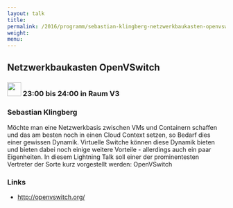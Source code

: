 ```yaml
---
layout: talk
title:
permalink: /2016/programm/sebastian-klingberg-netzwerkbaukasten-openvswitch/
weight:
menu:
---
```

## Netzwerkbaukasten OpenVSwitch

### <img height = "32" src="../../../images/lightning.svg"> 23:00 bis 24:00 in Raum V3

### Sebastian Klingberg

Möchte man eine Netzwerkbasis zwischen VMs und Containern schaffen und das am besten noch in einen Cloud Context setzen, so Bedarf dies einer gewissen Dynamik. Virtuelle Switche können diese Dynamik bieten und bieten dabei noch einige weitere Vorteile - allerdings auch ein paar Eigenheiten.  In diesem Lightning Talk soll einer der prominentesten Vertreter der Sorte kurz vorgestellt werden: OpenVSwitch

### Links

- <a href="http://openvswitch.org/" target="_blank">http://openvswitch.org/</a>
